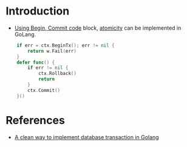 # Introduction
- [Using Begin, Commit code](https://dev.to/techschoolguru/a-clean-way-to-implement-database-transaction-in-golang-2ba) block, [atomicity](../../1_HLDDesignComponents/0_SystemGlossaries/Database/Atomicity.md) can be implemented in GoLang.

````go
	if err = ctx.BeginTx(); err != nil {
		return w.Fail(err)
	}
	defer func() {
		if err != nil {
			ctx.Rollback()
			return
		}
		ctx.Commit()
	}()
````

# References
- [A clean way to implement database transaction in Golang](https://dev.to/techschoolguru/a-clean-way-to-implement-database-transaction-in-golang-2ba)